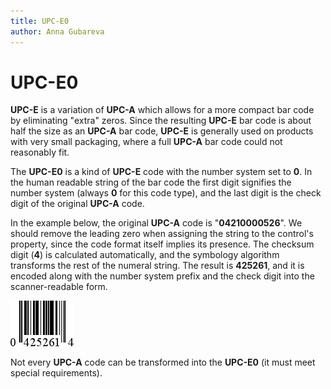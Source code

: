 ```yaml
---
title: UPC-E0
author: Anna Gubareva
---
```

# UPC-E0

**UPC-E** is a variation of **UPC-A** which allows for a more compact bar code by eliminating "extra" zeros. Since the resulting **UPC-E** bar code is about half the size as an **UPC-A** bar code, **UPC-E** is generally used on products with very small packaging, where a full **UPC-A** bar code could not reasonably fit.

The **UPC-E0** is a kind of **UPC-E** code with the number system set to **0**. In the human readable string of the bar code the first digit signifies the number system (always **0** for this code type), and the last digit is the check digit of the original **UPC-A** code.

In the example below,  the original **UPC-A** code is "**04210000526**". We should remove the leading zero when assigning the string to the control's property, since the code format itself implies its presence. The checksum digit (**4**) is calculated automatically, and the symbology algorithm transforms the rest of the numeral string. The result is **425261**, and it is encoded along with the number system prefix and the check digit into the scanner-readable form.

![](../../../../../images/eurd-win-bar-code-upc-e0.png)


Not every **UPC-A** code can be transformed into the **UPC-E0** (it must meet special requirements). 